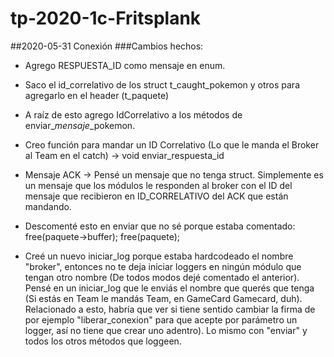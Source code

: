 # tp-2020-1c-Fritsplank

##2020-05-31 Conexión
###Cambios hechos:

- Agrego RESPUESTA_ID como mensaje en enum.

- Saco el id_correlativo de los struct t_caught_pokemon y otros para agregarlo en el  header (t_paquete)

- A raíz de esto agrego IdCorrelativo a los métodos de enviar_*mensaje*_pokemon.

- Creo función para mandar un ID Correlativo (Lo que le manda el Broker al Team en el catch) -> void enviar_respuesta_id

- Mensaje ACK -> Pensé un mensaje que no tenga struct. Simplemente es un mensaje que los módulos le responden al broker con el ID del mensaje que recibieron en ID_CORRELATIVO del ACK que están mandando.
- Descomenté esto en enviar que no sé porque estaba comentado:
	free(paquete->buffer);
	free(paquete);

- Creé un nuevo iniciar_log porque estaba hardcodeado el nombre "broker", entonces no te deja iniciar loggers en ningún módulo que tengan otro nombre (De todos modos dejé comentado el anterior).
	Pensé en un iniciar_log que le enviás el nombre que querés que tenga (Si estás en Team le mandás Team, en GameCard Gamecard, duh).
	Relacionado a esto, habría que ver si tiene sentido cambiar la firma de por ejemplo "liberar_conexion" para que acepte por parámetro un logger, así no tiene que crear uno adentro).
	Lo mismo con "enviar" y todos los otros métodos que loggeen.